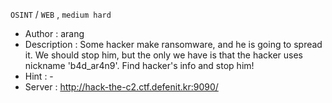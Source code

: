 `OSINT` / `WEB` , `medium hard`

* Author : arang
* Description : Some hacker make ransomware, and he is going to spread it. We should stop him, but the only we have is that the hacker uses nickname 'b4d_ar4n9'. Find hacker's info and stop him!
* Hint : -
* Server : http://hack-the-c2.ctf.defenit.kr:9090/
